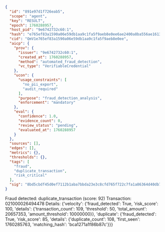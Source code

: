 ```json
{
  "id": "891e97d1f726eab5",
  "scope": "agent",
  "key": "RESULT",
  "epoch": 1760288957,
  "host_pid": "9e6742732c60:1",
  "hash": "e765ef83a1590a06e59db1aa9c1fa5f9aeb8e0ee6ae2400a8ba556ae16131a20",
  "cid": "QmV1e765ef83a1590a06e59db1aa9c1fa5f9aeb8e0ee",
  "aicp": {
    "prov": {
      "issuer": "9e6742732c60:1",
      "created_at": 1760288957,
      "method": "automated_fraud_detection",
      "vc_type": "VerifiableCredential"
    },
    "ucon": {
      "usage_constraints": [
        "no_pii_export",
        "audit_required"
      ],
      "purpose": "fraud_detection_analysis",
      "enforcement": "mandatory"
    },
    "eval": {
      "confidence": 1.0,
      "evidence_count": 0,
      "review_status": "pending",
      "evaluated_at": 1760288957
    }
  },
  "sources": [],
  "edges": [],
  "metrics": {},
  "thresholds": {},
  "tags": [
    "fraud",
    "duplicate_transaction",
    "risk_critical"
  ],
  "sig": "8bd5cbdf45d0ef7112b1aba7bbda23e3c8cfd765f722c7fa1a86364d40db792f"
}
```

Fraud detected: duplicate_transaction (score: 92)
Transaction: 021000026494478
Details: {'velocity': {'fraud_detected': True, 'risk_score': 100, 'details': {'transaction_count': 109, 'threshold': 50, 'total_amount': 20657353, 'amount_threshold': 10000000}}, 'duplicate': {'fraud_detected': True, 'risk_score': 85, 'details': {'duplicate_count': 108, 'first_seen': 1760285763, 'matching_hash': 'bca1271a1f86b87c'}}}
